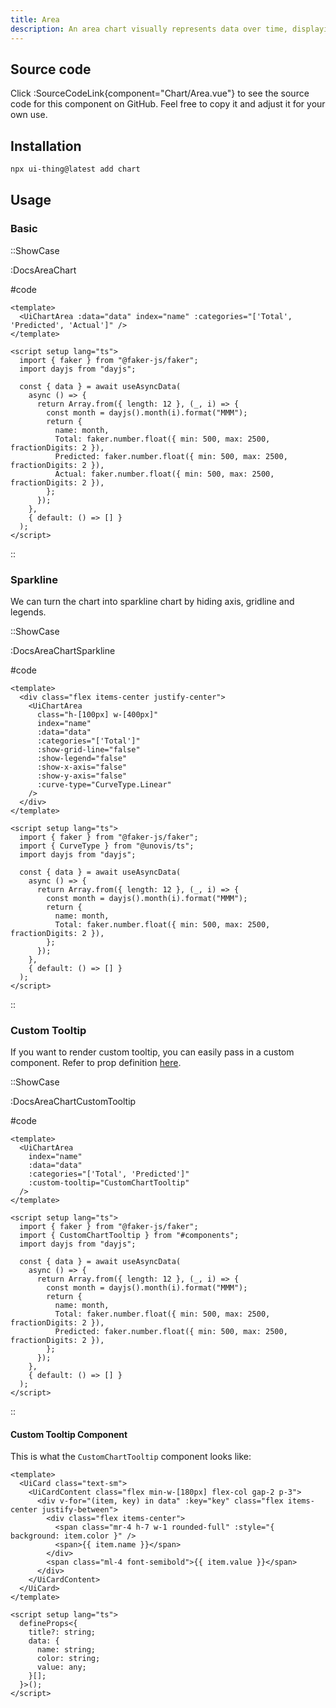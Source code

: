 ```yaml
---
title: Area
description: An area chart visually represents data over time, displaying trends and patterns through filled-in areas under a line graph.
---
```


## Source code

Click :SourceCodeLink{component="Chart/Area.vue"} to see the source code for this component on GitHub. Feel free to copy it and adjust it for your own use.

## Installation

```bash
npx ui-thing@latest add chart
```

## Usage

### Basic

::ShowCase

:DocsAreaChart

#code

<!-- automd:file src="../../app/components/content/Docs/Chart/Area/DocsAreaChart.vue" code lang="vue" -->

```vue [DocsAreaChart.vue]
<template>
  <UiChartArea :data="data" index="name" :categories="['Total', 'Predicted', 'Actual']" />
</template>

<script setup lang="ts">
  import { faker } from "@faker-js/faker";
  import dayjs from "dayjs";

  const { data } = await useAsyncData(
    async () => {
      return Array.from({ length: 12 }, (_, i) => {
        const month = dayjs().month(i).format("MMM");
        return {
          name: month,
          Total: faker.number.float({ min: 500, max: 2500, fractionDigits: 2 }),
          Predicted: faker.number.float({ min: 500, max: 2500, fractionDigits: 2 }),
          Actual: faker.number.float({ min: 500, max: 2500, fractionDigits: 2 }),
        };
      });
    },
    { default: () => [] }
  );
</script>
```

<!-- /automd -->

::

### Sparkline

We can turn the chart into sparkline chart by hiding axis, gridline and legends.

::ShowCase

:DocsAreaChartSparkline

#code

<!-- automd:file src="../../app/components/content/Docs/Chart/Area/DocsAreaChartSparkline.vue" code lang="vue" -->

```vue [DocsAreaChartSparkline.vue]
<template>
  <div class="flex items-center justify-center">
    <UiChartArea
      class="h-[100px] w-[400px]"
      index="name"
      :data="data"
      :categories="['Total']"
      :show-grid-line="false"
      :show-legend="false"
      :show-x-axis="false"
      :show-y-axis="false"
      :curve-type="CurveType.Linear"
    />
  </div>
</template>

<script setup lang="ts">
  import { faker } from "@faker-js/faker";
  import { CurveType } from "@unovis/ts";
  import dayjs from "dayjs";

  const { data } = await useAsyncData(
    async () => {
      return Array.from({ length: 12 }, (_, i) => {
        const month = dayjs().month(i).format("MMM");
        return {
          name: month,
          Total: faker.number.float({ min: 500, max: 2500, fractionDigits: 2 }),
        };
      });
    },
    { default: () => [] }
  );
</script>
```

<!-- /automd -->

::

### Custom Tooltip

If you want to render custom tooltip, you can easily pass in a custom component. Refer to prop definition [here](/charts#custom-tooltip).

::ShowCase

:DocsAreaChartCustomTooltip

#code

<!-- automd:file src="../../app/components/content/Docs/Chart/Area/DocsAreaChartCustomTooltip.vue" code lang="vue" -->

```vue [DocsAreaChartCustomTooltip.vue]
<template>
  <UiChartArea
    index="name"
    :data="data"
    :categories="['Total', 'Predicted']"
    :custom-tooltip="CustomChartTooltip"
  />
</template>

<script setup lang="ts">
  import { faker } from "@faker-js/faker";
  import { CustomChartTooltip } from "#components";
  import dayjs from "dayjs";

  const { data } = await useAsyncData(
    async () => {
      return Array.from({ length: 12 }, (_, i) => {
        const month = dayjs().month(i).format("MMM");
        return {
          name: month,
          Total: faker.number.float({ min: 500, max: 2500, fractionDigits: 2 }),
          Predicted: faker.number.float({ min: 500, max: 2500, fractionDigits: 2 }),
        };
      });
    },
    { default: () => [] }
  );
</script>
```

<!-- /automd -->

::

#### Custom Tooltip Component

This is what the `CustomChartTooltip` component looks like:

<!-- automd:file src="../../app/components/CustomChartTooltip.vue" code lang="vue" -->

```vue [CustomChartTooltip.vue]
<template>
  <UiCard class="text-sm">
    <UiCardContent class="flex min-w-[180px] flex-col gap-2 p-3">
      <div v-for="(item, key) in data" :key="key" class="flex items-center justify-between">
        <div class="flex items-center">
          <span class="mr-4 h-7 w-1 rounded-full" :style="{ background: item.color }" />
          <span>{{ item.name }}</span>
        </div>
        <span class="ml-4 font-semibold">{{ item.value }}</span>
      </div>
    </UiCardContent>
  </UiCard>
</template>

<script setup lang="ts">
  defineProps<{
    title?: string;
    data: {
      name: string;
      color: string;
      value: any;
    }[];
  }>();
</script>
```

<!-- /automd -->
